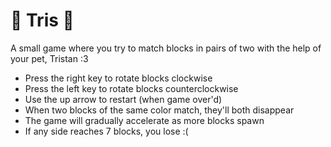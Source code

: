 # 🔺 Tris 🔺 
A small game where you try to match blocks in pairs of two with the help of your pet, Tristan :3

 - Press the right key to rotate blocks clockwise
 - Press the left key to rotate blocks counterclockwise
 - Use the up arrow to restart (when game over'd)
 - When two blocks of the same color match, they'll both disappear
 - The game will gradually accelerate as more blocks spawn
 - If any side reaches 7 blocks, you lose :(